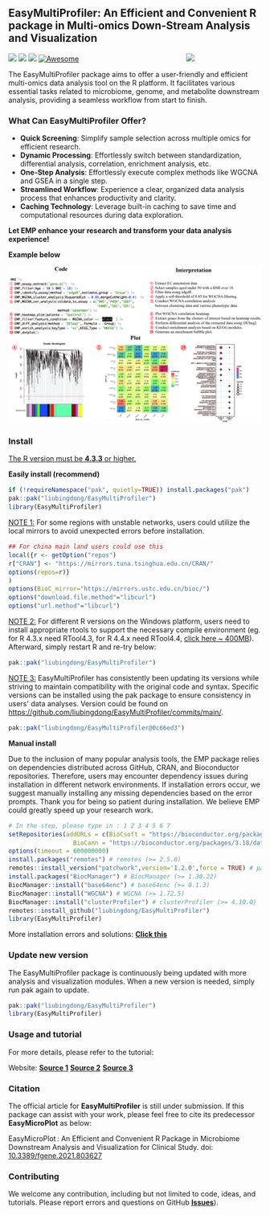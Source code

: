 

## EasyMultiProfiler: An Efficient and Convenient R package in Multi-omics Down-Stream Analysis and Visualization
<a href="man/figures/logo.png"><img src="man/figures/logo.png" width=150 align="right" ></a>
![](https://img.shields.io/badge/R%20language->=4.3.3-brightgreen.svg)
![](https://img.shields.io/badge/Mac%20OSX%20&%20Windows-Available-brightgreen.svg)
![](https://img.shields.io/badge/Release%20version-1.0-brightgreen.svg)
[![Awesome](https://cdn.rawgit.com/sindresorhus/awesome/d7305f38d29fed78fa85652e3a63e154dd8e8829/media/badge.svg)](https://github.com/liubingdong/EasyMultiProfier)

The EasyMultiProfiler package aims to offer a user-friendly and efficient multi-omics data analysis tool on the R platform. It facilitates various essential tasks related to microbiome, genome, and metabolite downstream analysis, providing a seamless workflow from start to finish.

### What Can EasyMultiProfiler Offer?

- **Quick Screening**: Simplify sample selection across multiple omics for efficient research.
- **Dynamic Processing**: Effortlessly switch between standardization, differential analysis, correlation, enrichment analysis, etc.
- **One-Step Analysis**: Effortlessly execute complex methods like WGCNA and GSEA in a single step.
- **Streamlined Workflow**: Experience a clear, organized data analysis process that enhances productivity and clarity.
- **Caching Technology**: Leverage built-in caching to save time and computational resources during data exploration.

**Let EMP enhance your research and transform your data analysis experience!**

**Example below**

![example-1](tutorial_related/tutorial_figs/example-1.jpg)

### Install

<u>The R version must be **4.3.3** or higher.</u>

**Easily install (recommend)**

```R
if (!requireNamespace("pak", quietly=TRUE)) install.packages("pak")
pak::pak("liubingdong/EasyMultiProfiler")
library(EasyMultiProfiler)
```
<u>NOTE 1:</u>  For some regions with unstable networks, users could utilize the local mirrors to avoid unexpected errors before installation.

```R
## For china main land users could use this
local({r <- getOption("repos")
r["CRAN"] <- "https://mirrors.tuna.tsinghua.edu.cn/CRAN/"
options(repos=r)}
)
options(BioC_mirror="https://mirrors.ustc.edu.cn/bioc/")
options("download.file.method"="libcurl")
options("url.method"="libcurl")
```

<u>NOTE 2:</u>  For different R versions on the Windows platform, users need to install appropriate rtools to support the necessary compile environment (eg. for R 4.3.x need RTool4.3, for R 4.4.x need RTool4.4, [click here ~ 400MB](https://mirrors.tuna.tsinghua.edu.cn/CRAN/)). Afterward, simply restart R and re-try below:

```R
pak::pak("liubingdong/EasyMultiProfiler")
```

<u>NOTE 3:</u>  EasyMultiProfiler has consistently been updating its versions while striving to maintain compatibility with the original code and syntax. Specific versions can be installed using the pak package to ensure consistency in users' data analyses.  Version could be found on  https://github.com/liubingdong/EasyMultiProfiler/commits/main/.

```R
pak::pak("liubingdong/EasyMultiProfiler@0c66ed3")
```

**Manual install** 

Due to the inclusion of many popular analysis tools, the EMP package relies on dependencies distributed across GitHub, CRAN, and Bioconductor repositories. Therefore, users may encounter dependency issues during installation in different network environments. If installation errors occur, we suggest manually installing any missing dependencies based on the error prompts. Thank you for being so patient during installation. We believe EMP could greatly speed up your research work.

```R
# In the step, please type in : 1 2 3 4 5 6 7 
setRepositories(addURLs = c(BioCsoft = "https://bioconductor.org/packages/3.18/bioc",
                  BioCann = "https://bioconductor.org/packages/3.18/data/annotation"))  
options(timeout = 600000000) 
install.packages("remotes") # remotes (>= 2.5.0)
remotes::install_version("patchwork",version='1.2.0',force = TRUE) # patchwork (1.2.0)
install.packages("BiocManager") # BiocManager (>= 1.30.22)
BiocManager::install("base64enc") # base64enc (>= 0.1.3)
BiocManager::install("WGCNA") # WGCNA (>= 1.72.5)
BiocManager::install("clusterProfiler") # clusterProfiler (>= 4.10.0)
remotes::install_github("liubingdong/EasyMultiProfiler")
library(EasyMultiProfiler)
```

More installation errors and solutions: [**Click this**](https://github.com/liubingdong/EasyMultiProfiler/blob/main/tutorial_related/Installation.md)

### Update new version
The EasyMultiProfiler package is continuously being updated with more analysis and visualization modules. When a new version is needed, simply run pak again to update.
```R
pak::pak("liubingdong/EasyMultiProfiler")
library(EasyMultiProfiler)
```

### Usage and tutorial
For more details, please refer to the tutorial:

Website: [**Source 1**](https://main--gorgeous-smakager-db1548.netlify.app/)  [**Source 2**](https://liubingdong.github.io/EasyMultiProfiler_tutorial/) [**Source 3**](http://easymultiprofiler.xielab.net) 

### Citation
The official article for **EasyMultiProfiler** is still under submission. If this package can assist with your work, please feel free to cite its predecessor **EasyMicroPlot**  as below:

EasyMicroPlot : An Efficient and Convenient R Package in Microbiome Downstream Analysis and Visualization for Clinical Study. doi: [10.3389/fgene.2021.803627](https://www.frontiersin.org/articles/10.3389/fgene.2021.803627/full)

### Contributing
We welcome any contribution, including but not limited to code, ideas, and tutorials. Please report errors and questions on GitHub [**Issues**](https://github.com/liubingdong/EasyMultiProfiler/issues)). 

